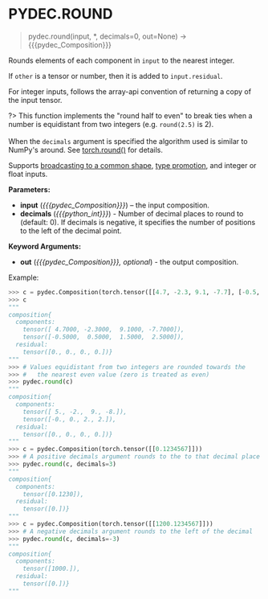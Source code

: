 # PYDEC.ROUND
> pydec.round(input, *, decimals=0, out=None) →  {{{pydec_Composition}}}

Rounds elements of each component in `input` to the nearest integer.   

If `other` is a tensor or number, then it is added to `input.residual`.

For integer inputs, follows the array-api convention of returning a copy of the input tensor.

?> This function implements the "round half to even" to break ties when a number is equidistant from two integers (e.g. `round(2.5)` is 2). </br></br> When the `decimals` argument is specified the algorithm used is similar to NumPy's around. See [torch.round()](https://pytorch.org/docs/stable/generated/torch.round.html#torch.round) for details.

Supports [broadcasting to a common shape](https://pytorch.org/docs/stable/notes/broadcasting.html#broadcasting-semantics), [type promotion](https://pytorch.org/docs/stable/tensor_attributes.html#type-promotion-doc), and integer or float inputs.

<!-- Not tested on complex inputs-->

**Parameters:**

* **input** (*{{{pydec_Composition}}}*) – the input composition.
* **decimals** (*{{{python_int}}}*) - Number of decimal places to round to (default: 0). If decimals is negative, it specifies the number of positions to the left of the decimal point.

**Keyword Arguments:**
* **out** (*{{{pydec_Composition}}}, optional*) - the output composition.


Example:
```python
>>> c = pydec.Composition(torch.tensor([[4.7, -2.3, 9.1, -7.7], [-0.5, 0.5, 1.5, 2.5]]))
>>> c
"""
composition{
  components:
    tensor([ 4.7000, -2.3000,  9.1000, -7.7000]),
    tensor([-0.5000,  0.5000,  1.5000,  2.5000]),
  residual:
    tensor([0., 0., 0., 0.])}
"""
>>> # Values equidistant from two integers are rounded towards the
>>> #   the nearest even value (zero is treated as even)
>>> pydec.round(c)
"""
composition{
  components:
    tensor([ 5., -2.,  9., -8.]),
    tensor([-0., 0., 2., 2.]),
  residual:
    tensor([0., 0., 0., 0.])}
"""
>>> c = pydec.Composition(torch.tensor([[0.1234567]]))
>>> # A positive decimals argument rounds to the to that decimal place
>>> pydec.round(c, decimals=3)
"""
composition{
  components:
    tensor([0.1230]),
  residual:
    tensor([0.])}
"""
>>> c = pydec.Composition(torch.tensor([[1200.1234567]]))
>>> # A negative decimals argument rounds to the left of the decimal
>>> pydec.round(c, decimals=-3)
"""
composition{
  components:
    tensor([1000.]),
  residual:
    tensor([0.])}
"""
```
